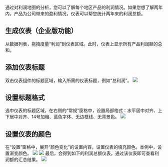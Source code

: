 通过对利润地图的分析，您可以了解每个地区产品的利润情况。如果您想了解两年内，产品为公司带来的盈利情况，仪表可以帮您统计两年来的利润总额。

## 生成仪表（企业版功能）
从数据列表，拖拽度量“利润”到仪表区域。此时，仪表上显示所有产品利润额的总和。

## 添加仪表标题
双击仪表组件的标题区域，输入所需的仪表标题，例如“总利润”。
![](https://main.qcloudimg.com/raw/1287c4299c48ab4ac5766d34847ca4ea.png)

## 设置标题格式
选中仪表的标题区域，在右侧的“常规”窗格中，设置局部格式：水平居中对齐、上下居中对齐、14号加粗、蓝色字体、无边框线、无背景色。
![](https://main.qcloudimg.com/raw/05532888e9583c2b77de806bf06d8056.png)

## 设置仪表的颜色
在“设置”窗格中，展开“颜色变化”的设置内容，设置仪表的填充颜色。本例中，设置渐变颜色。
![](https://main.qcloudimg.com/raw/35e77f0428f77caf336b2528cf21c6c1.png)
![](https://main.qcloudimg.com/raw/b7c85f96c660932f5ee38fdbe89ace20.png)
最后，会得到如下的利润总额仪表。通过该仪表即可查看利润额的汇总结果。
![](https://main.qcloudimg.com/raw/35c310f54219df93f6bded85114b69a7.png)
